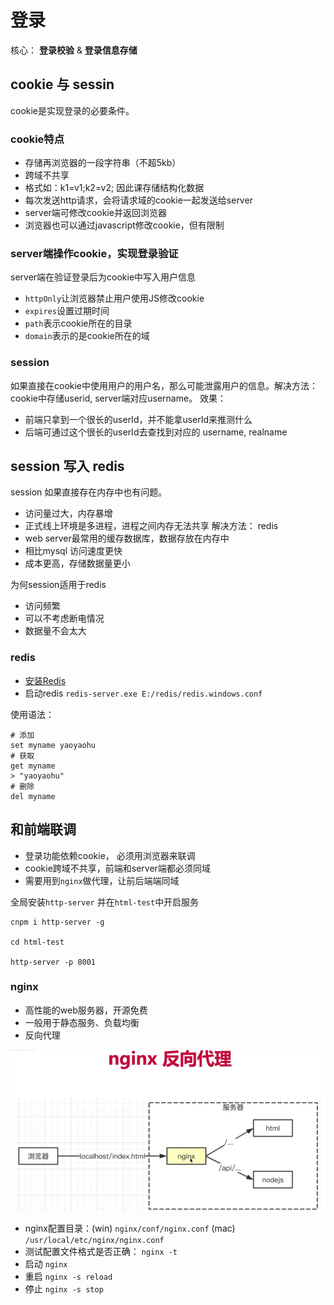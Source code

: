 # 登录
核心： **登录校验** & **登录信息存储**

## cookie 与 sessin
cookie是实现登录的必要条件。

### cookie特点

 - 存储再浏览器的一段字符串（不超5kb）
 - 跨域不共享
 - 格式如：k1=v1;k2=v2; 因此课存储结构化数据
 - 每次发送http请求，会将请求域的cookie一起发送给server
 - server端可修改cookie并返回浏览器
 - 浏览器也可以通过javascript修改cookie，但有限制

### server端操作cookie，实现登录验证
server端在验证登录后为cookie中写入用户信息
 - `httpOnly`让浏览器禁止用户使用JS修改cookie
 - `expires`设置过期时间
 - `path`表示cookie所在的目录
 - `domain`表示的是cookie所在的域

### session
如果直接在cookie中使用用户的用户名，那么可能泄露用户的信息。解决方法： cookie中存储userid, server端对应username。
效果：
 - 前端只拿到一个很长的userId，并不能拿userId来推测什么
 - 后端可通过这个很长的userId去查找到对应的 username, realname

## session 写入 redis
session 如果直接存在内存中也有问题。
 - 访问量过大，内存暴增
 - 正式线上环境是多进程，进程之间内存无法共享
解决方法： redis
 - web server最常用的缓存数据库，数据存放在内存中
 - 相比mysql 访问速度更快
 - 成本更高，存储数据量更小

为何session适用于redis
 - 访问频繁
 - 可以不考虑断电情况
 - 数据量不会太大

### redis
 - [安装Redis](https://www.runoob.com/redis/redis-install.html)
 - 启动redis  `redis-server.exe E:/redis/redis.windows.conf`

使用语法：
```
# 添加
set myname yaoyaohu
# 获取
get myname
> "yaoyaohu"
# 删除
del myname
```

## 和前端联调
 - 登录功能依赖cookie， 必须用浏览器来联调
 - cookie跨域不共享，前端和server端都必须同域
 - 需要用到`nginx`做代理，让前后端端同域

全局安装`http-server` 并在`html-test`中开启服务
```
cnpm i http-server -g

cd html-test

http-server -p 8001
```

### nginx
 - 高性能的web服务器，开源免费
 - 一般用于静态服务、负载均衡
 - 反向代理 

![反向代理](img/nginx-proxy.png)

 - nginx配置目录：(win) `nginx/conf/nginx.conf`  (mac) `/usr/local/etc/nginx/nginx.conf`
 - 测试配置文件格式是否正确： `nginx -t`
 - 启动 `nginx`
 - 重启 `nginx -s reload`
 - 停止 `nginx -s stop`